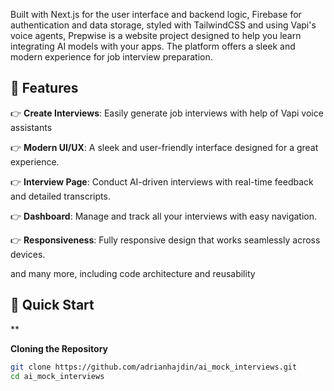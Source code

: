 


Built with Next.js for the user interface and backend logic, Firebase for authentication and data storage, styled with TailwindCSS and using Vapi's voice agents, Prepwise is a website project designed to help you learn integrating AI models with your apps. The platform offers a sleek and modern experience for job interview preparation.




## <a name="features">🔋 Features</a>



👉 **Create Interviews**: Easily generate job interviews with help of Vapi voice assistants

👉 **Modern UI/UX**: A sleek and user-friendly interface designed for a great experience.

👉 **Interview Page**: Conduct AI-driven interviews with real-time feedback and detailed transcripts.

👉 **Dashboard**: Manage and track all your interviews with easy navigation.

👉 **Responsiveness**: Fully responsive design that works seamlessly across devices.

and many more, including code architecture and reusability

## <a name="quick-start">🤸 Quick Start</a>



**

**Cloning the Repository**

```bash
git clone https://github.com/adrianhajdin/ai_mock_interviews.git
cd ai_mock_interviews
```


